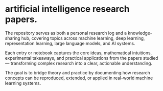 # artificial intelligence research papers.

The repository serves as both a personal research log and a knowledge-sharing hub, covering topics across machine learning, deep learning, representation learning, large language models, and AI systems.

Each entry or notebook captures the core ideas, mathematical intuitions, experimental takeaways, and practical applications from the papers studied — transforming complex research into a clear, actionable understanding.

The goal is to bridge theory and practice by documenting how research concepts can be reproduced, extended, or applied in real-world machine learning systems.
